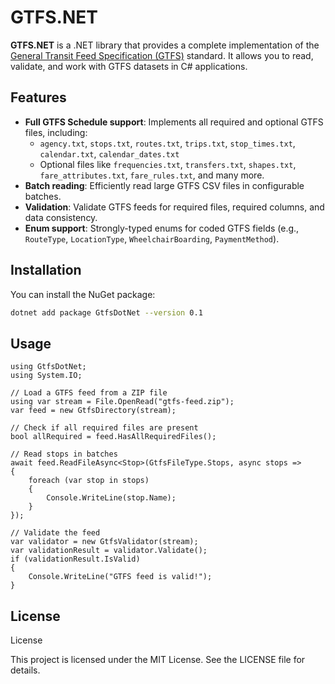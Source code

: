 # GTFS.NET

**GTFS.NET** is a .NET library that provides a complete implementation of the [General Transit Feed Specification (GTFS)](https://gtfs.org/documentation/schedule/) standard. It allows you to read, validate, and work with GTFS datasets in C# applications.

## Features

- **Full GTFS Schedule support**: Implements all required and optional GTFS files, including:
  - `agency.txt`, `stops.txt`, `routes.txt`, `trips.txt`, `stop_times.txt`, `calendar.txt`, `calendar_dates.txt`
  - Optional files like `frequencies.txt`, `transfers.txt`, `shapes.txt`, `fare_attributes.txt`, `fare_rules.txt`, and many more.
- **Batch reading**: Efficiently read large GTFS CSV files in configurable batches.
- **Validation**: Validate GTFS feeds for required files, required columns, and data consistency.
- **Enum support**: Strongly-typed enums for coded GTFS fields (e.g., `RouteType`, `LocationType`, `WheelchairBoarding`, `PaymentMethod`).

## Installation

You can install the NuGet package:

```bash
dotnet add package GtfsDotNet --version 0.1
```

## Usage

```chsarp
using GtfsDotNet;
using System.IO;

// Load a GTFS feed from a ZIP file
using var stream = File.OpenRead("gtfs-feed.zip");
var feed = new GtfsDirectory(stream);

// Check if all required files are present
bool allRequired = feed.HasAllRequiredFiles();

// Read stops in batches
await feed.ReadFileAsync<Stop>(GtfsFileType.Stops, async stops =>
{
    foreach (var stop in stops)
    {
        Console.WriteLine(stop.Name);
    }
});

// Validate the feed
var validator = new GtfsValidator(stream);
var validationResult = validator.Validate();
if (validationResult.IsValid)
{
    Console.WriteLine("GTFS feed is valid!");
}
```

## License

License

This project is licensed under the MIT License. See the LICENSE file for details.